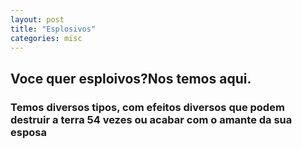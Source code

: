 ```yaml
---
layout: post
title: "Esplosivos"
categories: misc
---
```

<h2>
  Voce quer esploivos?Nos temos aqui.
</h2>
<h3>
Temos diversos tipos, com efeitos diversos que podem destruir a terra 54 vezes ou acabar com o amante da sua esposa
</h3>
